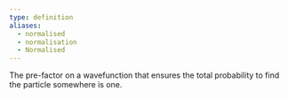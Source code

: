 ```yaml
---
type: definition
aliases:
  - normalised
  - normalisation
  - Normalised
---
```

The pre-factor on a wavefunction that ensures the total probability to find the particle somewhere is one.